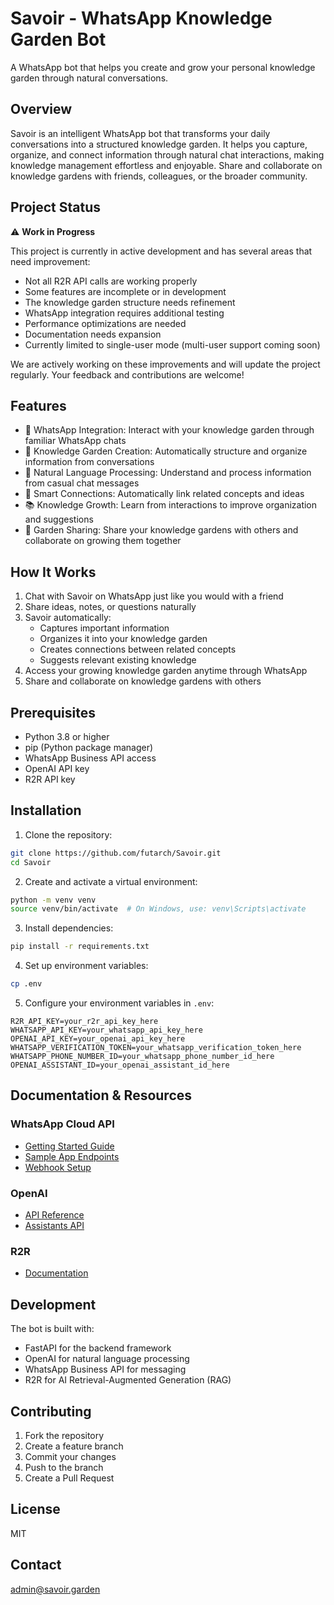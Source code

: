 # Savoir - WhatsApp Knowledge Garden Bot

A WhatsApp bot that helps you create and grow your personal knowledge garden through natural conversations.

## Overview

Savoir is an intelligent WhatsApp bot that transforms your daily conversations into a structured knowledge garden. It helps you capture, organize, and connect information through natural chat interactions, making knowledge management effortless and enjoyable. Share and collaborate on knowledge gardens with friends, colleagues, or the broader community.

## Project Status

⚠️ **Work in Progress**

This project is currently in active development and has several areas that need improvement:

- Not all R2R API calls are working properly
- Some features are incomplete or in development
- The knowledge garden structure needs refinement
- WhatsApp integration requires additional testing
- Performance optimizations are needed
- Documentation needs expansion
- Currently limited to single-user mode (multi-user support coming soon)

We are actively working on these improvements and will update the project regularly. Your feedback and contributions are welcome!

## Features

- 🤖 WhatsApp Integration: Interact with your knowledge garden through familiar WhatsApp chats
- 🌱 Knowledge Garden Creation: Automatically structure and organize information from conversations
- 🔄 Natural Language Processing: Understand and process information from casual chat messages
- 🔗 Smart Connections: Automatically link related concepts and ideas
- 📚 Knowledge Growth: Learn from interactions to improve organization and suggestions
- 🤝 Garden Sharing: Share your knowledge gardens with others and collaborate on growing them together

## How It Works

1. Chat with Savoir on WhatsApp just like you would with a friend
2. Share ideas, notes, or questions naturally
3. Savoir automatically:
   - Captures important information
   - Organizes it into your knowledge garden
   - Creates connections between related concepts
   - Suggests relevant existing knowledge
4. Access your growing knowledge garden anytime through WhatsApp
5. Share and collaborate on knowledge gardens with others

## Prerequisites

- Python 3.8 or higher
- pip (Python package manager)
- WhatsApp Business API access
- OpenAI API key
- R2R API key

## Installation

1. Clone the repository:
```bash
git clone https://github.com/futarch/Savoir.git
cd Savoir
```

2. Create and activate a virtual environment:
```bash
python -m venv venv
source venv/bin/activate  # On Windows, use: venv\Scripts\activate
```

3. Install dependencies:
```bash
pip install -r requirements.txt
```

4. Set up environment variables:
```bash
cp .env
```

5. Configure your environment variables in `.env`:
```
R2R_API_KEY=your_r2r_api_key_here
WHATSAPP_API_KEY=your_whatsapp_api_key_here
OPENAI_API_KEY=your_openai_api_key_here
WHATSAPP_VERIFICATION_TOKEN=your_whatsapp_verification_token_here
WHATSAPP_PHONE_NUMBER_ID=your_whatsapp_phone_number_id_here
OPENAI_ASSISTANT_ID=your_openai_assistant_id_here
```

## Documentation & Resources

### WhatsApp Cloud API
- [Getting Started Guide](https://developers.facebook.com/docs/whatsapp/getting-started/signing-up)
- [Sample App Endpoints](https://developers.facebook.com/docs/whatsapp/cloud-api/guides/sample-app-endpoints)
- [Webhook Setup](https://developers.facebook.com/docs/whatsapp/cloud-api/get-started-for-tech-providers)

### OpenAI
- [API Reference](https://platform.openai.com/docs/api-reference/introduction)
- [Assistants API](https://platform.openai.com/docs/api-reference/assistants)

### R2R
- [Documentation](https://r2r-docs.sciphi.ai/documentation)

## Development

The bot is built with:
- FastAPI for the backend framework
- OpenAI for natural language processing
- WhatsApp Business API for messaging
- R2R for AI Retrieval-Augmented Generation (RAG)

## Contributing

1. Fork the repository
2. Create a feature branch
3. Commit your changes
4. Push to the branch
5. Create a Pull Request

## License

MIT

## Contact

admin@savoir.garden